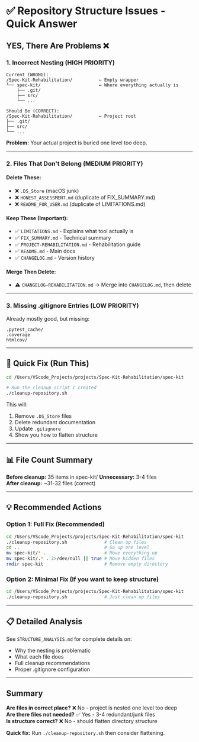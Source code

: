 # ✅ Repository Structure Issues - Quick Answer

## YES, There Are Problems ❌

### 1. **Incorrect Nesting** (HIGH PRIORITY)
```
Current (WRONG):
/Spec-Kit-Rehabilitation/          ← Empty wrapper
└── spec-kit/                      ← Where everything actually is
    ├── .git/
    ├── src/
    └── ...

Should Be (CORRECT):
/Spec-Kit-Rehabilitation/          ← Project root
├── .git/
├── src/
└── ...
```

**Problem:** Your actual project is buried one level too deep.

---

### 2. **Files That Don't Belong** (MEDIUM PRIORITY)

#### Delete These:
- ❌ `.DS_Store` (macOS junk)
- ❌ `HONEST_ASSESSMENT.md` (duplicate of FIX_SUMMARY.md)
- ❌ `README_FOR_USER.md` (duplicate of LIMITATIONS.md)

#### Keep These (Important):
- ✅ `LIMITATIONS.md` - Explains what tool actually is
- ✅ `FIX_SUMMARY.md` - Technical summary
- ✅ `PROJECT-REHABILITATION.md` - Rehabilitation guide
- ✅ `README.md` - Main docs
- ✅ `CHANGELOG.md` - Version history

#### Merge Then Delete:
- ⚠️ `CHANGELOG-REHABILITATION.md` → Merge into `CHANGELOG.md`, then delete

---

### 3. **Missing .gitignore Entries** (LOW PRIORITY)

Already mostly good, but missing:
```gitignore
.pytest_cache/
.coverage
htmlcov/
```

---

## 🚀 Quick Fix (Run This)

```bash
cd /Users/VScode_Projects/projects/Spec-Kit-Rehabilitation/spec-kit

# Run the cleanup script I created
./cleanup-repository.sh
```

This will:
1. Remove `.DS_Store` files
2. Delete redundant documentation
3. Update `.gitignore`
4. Show you how to flatten structure

---

## 📊 File Count Summary

**Before cleanup:** 35 items in spec-kit/
**Unnecessary:** 3-4 files  
**After cleanup:** ~31-32 files (correct)

---

## 💡 Recommended Actions

### Option 1: Full Fix (Recommended)
```bash
cd /Users/VScode_Projects/projects/Spec-Kit-Rehabilitation/spec-kit
./cleanup-repository.sh              # Clean up files
cd ..                                # Go up one level
mv spec-kit/* .                      # Move everything up
mv spec-kit/.* . 2>/dev/null || true # Move hidden files
rmdir spec-kit                       # Remove empty directory
```

### Option 2: Minimal Fix (If you want to keep structure)
```bash
cd /Users/VScode_Projects/projects/Spec-Kit-Rehabilitation/spec-kit
./cleanup-repository.sh              # Just clean up files
```

---

## 📋 Detailed Analysis

See `STRUCTURE_ANALYSIS.md` for complete details on:
- Why the nesting is problematic
- What each file does
- Full cleanup recommendations
- Proper .gitignore configuration

---

## Summary

**Are files in correct place?** ❌ No - project is nested one level too deep  
**Are there files not needed?** ✅ Yes - 3-4 redundant/junk files  
**Is structure correct?** ❌ No - should flatten directory structure

**Quick fix:** Run `./cleanup-repository.sh` then consider flattening.
